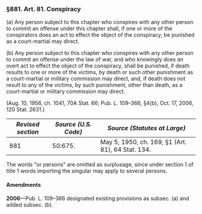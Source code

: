 ### §881. Art. 81. Conspiracy ###

(a) Any person subject to this chapter who conspires with any other person to commit an offense under this chapter shall, if one or more of the conspirators does an act to effect the object of the conspiracy, be punished as a court-martial may direct.

(b) Any person subject to this chapter who conspires with any other person to commit an offense under the law of war, and who knowingly does an overt act to effect the object of the conspiracy, shall be punished, if death results to one or more of the victims, by death or such other punishment as a court-martial or military commission may direct, and, if death does not result to any of the victims, by such punishment, other than death, as a court-martial or military commission may direct.

(Aug. 10, 1956, ch. 1041, 70A Stat. 66; Pub. L. 109–366, §4(b), Oct. 17, 2006, 120 Stat. 2631.)

|*Revised section*|*Source (U.S. Code)*|          *Source (Statutes at Large)*           |
|-----------------|--------------------|-------------------------------------------------|
|       881       |      50:675.       |May 5, 1950, ch. 169, §1 (Art. 81), 64 Stat. 134.|

The words "or persons" are omitted as surplusage, since under section 1 of title 1 words importing the singular may apply to several persons.

#### Amendments ####

**2006**—Pub. L. 109–366 designated existing provisions as subsec. (a) and added subsec. (b).